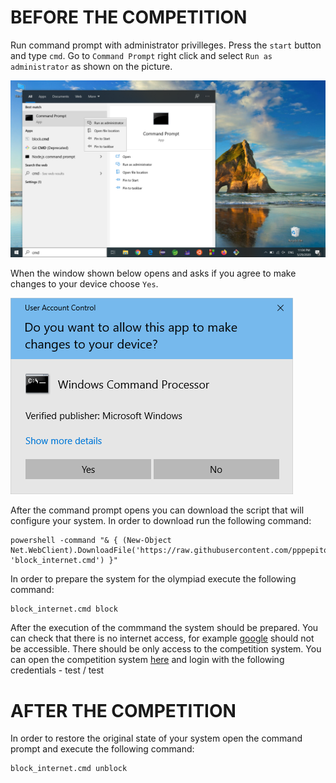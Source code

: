 # BEFORE THE COMPETITION
Run command prompt with administrator privilleges. Press the `start` button and type `cmd`. Go to `Command Prompt` right click and select `Run as administrator` as shown on the picture.

![Cmd1](https://github.com/pppepito86/contestant_client/raw/master/scripts/cmd1.png)

When the window shown below opens and asks if you agree to make changes to your device choose `Yes`.

![Cmd2](https://github.com/pppepito86/contestant_client/raw/master/scripts/cmd2.png)

After the command prompt opens you can download the script that will configure your system. In order to download run the following command:
```
powershell -command "& { (New-Object Net.WebClient).DownloadFile('https://raw.githubusercontent.com/pppepito86/contestant_client/master/scripts/block_internet.cmd', 'block_internet.cmd') }"
```
In order to prepare the system for the olympiad execute the following command:
```
block_internet.cmd block
```
After the execution of the commmand the system should be prepared. You can check that there is no internet access, for example [google](https://google.com) should not be accessible. There should be only access to the competition system. You can open the competition system [here](http://18.158.226.30/) and login with the following credentials - test / test

# AFTER THE COMPETITION
In order to restore the original state of your system open the command prompt and execute the following command: 
```
block_internet.cmd unblock
```
